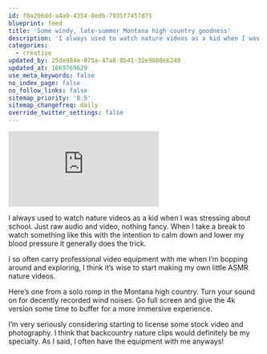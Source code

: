 ```yaml
---
id: f0a206dd-a4a9-4354-8edb-7935f7457d75
blueprint: feed
title: 'Some windy, late-summer Montana high country goodness'
description: 'I always used to watch nature videos as a kid when I was stressing about school. Just raw audio and video, nothing fancy.'
categories:
  - creative
updated_by: 25de984e-075a-47a8-8b41-32e9880eb240
updated_at: 1669769629
use_meta_keywords: false
no_index_page: false
no_follow_links: false
sitemap_priority: '0.5'
sitemap_changefreq: daily
override_twitter_settings: false
---
```

<div class="w-full aspect-w-16 aspect-h-9 relative"><iframe class="absolute inset-0" src="https://www.youtube.com/embed/HeqNraA46Oo" title="YouTube video player" frameborder="0" allow="accelerometer; autoplay; clipboard-write; encrypted-media; gyroscope; picture-in-picture" allowfullscreen></iframe></div>

I always used to watch nature videos as a kid when I was stressing about school. Just raw audio and video, nothing fancy. When I take a break to watch something like this with the intention to calm down and lower my blood pressure it generally does the trick.

I so often carry professional video equipment with me when I’m bopping around and exploring, I think it’s wise to start making my own little ASMR nature videos.

Here’s one from a solo romp in the Montana high country. Turn your sound on for decently recorded wind noises. Go full screen and give the 4k version some time to buffer for a more immersive experience.

I’m very seriously considering starting to license some stock video and photography. I think that backcountry nature clips would definitely be my specialty. As I said, I often have the equipment with me anyways!